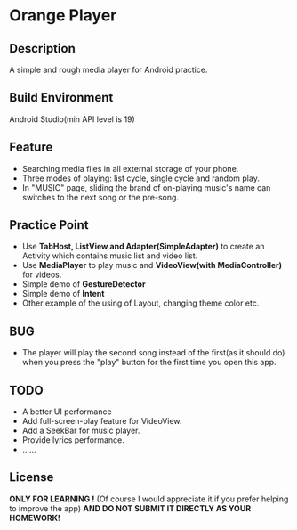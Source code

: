 Orange Player
===

Description
---
A simple and rough media player for Android practice.

Build Environment
---
Android Studio(min API level is 19)

Feature
---
+ Searching media files in all external storage of your phone.
+ Three modes of playing: list cycle, single cycle and random play.
+ In "MUSIC" page, sliding the brand of on-playing music's name can switches to the next song or the pre-song.

Practice Point
---
+  Use **TabHost, ListView and Adapter(SimpleAdapter)** to create an Activity which contains music list and video list. 
+ Use **MediaPlayer** to play music and **VideoView(with MediaController)** for videos.
+ Simple demo of **GestureDetector**
+ Simple demo of **Intent**
+ Other example of the using of Layout, changing theme color etc.

BUG
---
+ The player will play the second song instead of the first(as it should do) when you press the "play" button for the first time you open this app. 

TODO
---
+ A better UI performance
+ Add full-screen-play feature for VideoView.
+ Add a SeekBar for music player.
+ Provide lyrics performance.
+ ......

License
---
**ONLY FOR LEARNING !** (Of course I would appreciate it if you prefer helping to improve the app) **AND DO NOT SUBMIT IT DIRECTLY AS YOUR HOMEWORK!**
